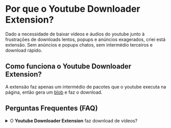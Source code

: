<div>
    <h1>Por que o <strong>Youtube Downloader Extension</strong>?</h1>
    <p>Dado a necessidade de baixar vídeos e áudios do youtube junto à frustrações de downloads lentos, popups e anúncios exagerados, criei está extensão. Sem anúncios e popups chatos, sem intermédio terceiros e download rápido.<p>
    <h2>Como funciona o <strong>Youtube Downloader Extension</strong>?</h2>
    <p>A extensão faz apenas um intermédio de pacotes que o youtube executa na página, então gera um <a href="https://developer.mozilla.org/pt-BR/docs/Web/API/Blob">blob</a> e faz o download.</p>
<div>

<div>
    <h2>Perguntas Frequentes (FAQ)</h2>
    <details>
    <summary>O <strong>Youtube Downloader Extension</strong> faz download de vídeos?</summary>
    <p>No momento não. Estou trabalhando para disponibilizar o maior número de opções de download possíveis.</p>
    </details>
</div>